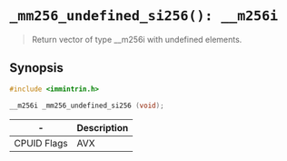 `_mm256_undefined_si256(): __m256i`
===================================

> Return vector of type __m256i with undefined elements.

## Synopsis

```c
#include <immintrin.h>

__m256i _mm256_undefined_si256 (void);
```

| -           | Description |
| ----------- | ----------- |
| CPUID Flags | AVX         |

